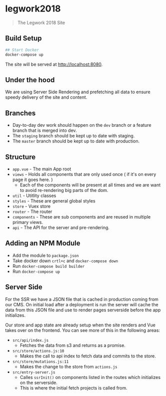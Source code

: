 # legwork2018

> The Legwork 2018 Site

## Build Setup

``` bash
## Start Docker
docker-compose up
```

The site will be served at <http://localhost:8080>.

## Under the hood
We are using Server Side Rendering and prefetching all data to ensure speedy delivery of the site and content.

## Branches
- Day-to-day dev work should happen on the `dev` branch or a feature branch that is merged into dev.
- The `staging` branch should be kept up to date with staging.
- The `master` branch should be kept up to date with production.

## Structure
- `app.vue` - The main App root
- `views` - Holds all components that are only used once ( if it's on every page it goes here. )
	- Each of the components will be present at all times and we are want to avoid re-rendering big parts of the dom.
- `util` - Utitlity classes
- `styles` - These are general global styles
- `store` - Vuex store
- `router` - The router
- `components` - These are sub components and are reused in multiple primary views.
- `api` - The API for the server and pre-rendering.

## Adding an NPM Module
- Add the module to `package.json`
- Take docker down `crtl+c` and `docker-compose down`
- Run `docker-compose build builder`
- Run `docker-compose up`

## Server Side
For the SSR we have a JSON file that is cached in production coming from our CMS. On initial load after a deployment is run the server will cache the data from this JSON file and use to render pages serverside before the app initializes.

Our store and app state are already setup when the site renders and Vue takes over on the frontend. You can see more of this in the following areas:
- `src/api/index.js`
	- Fetches the data from s3 and returns as a promise.
- `src/store/actions.js:10`
	- Makes the call to api index to fetch data and commits to the store.
- `src/store/mutations.js:11`
	- Makes the change to the store from `actions.js`
- `src/entry-server.js`
	- Calles `ssrInit()` on components listed in the routes which initializes on the serverside.
	- This is where the initial fetch projects is called from.
